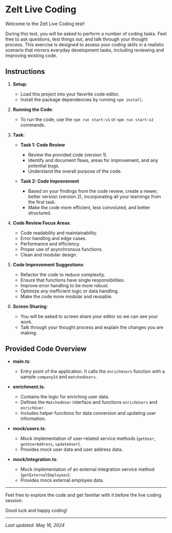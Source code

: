 # Zelt Live Coding

Welcome to the Zelt Live Coding test!

During this test, you will be asked to perform a number of coding tasks. Feel free to ask questions, test things out, and talk through your thought process. This exercise is designed to assess your coding skills in a realistic scenario that mirrors everyday development tasks, including reviewing and improving existing code.

## Instructions

1. **Setup**:
   - Load this project into your favorite code editor.
   - Install the package dependencies by running `npm install`.

2. **Running the Code**:
   - To run the code, use the `npm run start:v1` or `npm run start:v2` commands.

3. **Task**:
   - **Task 1: Code Review**
     - Review the provided code (version 1). 
     - Identify and document flaws, areas for improvement, and any potential bugs.
     - Understand the overall purpose of the code.

   - **Task 2: Code Improvement**
     - Based on your findings from the code review, create a newer, better version (version 2), incorporating all your learnings from the first task.
     - Make the code more efficient, less convoluted, and better structured.

4. **Code Review Focus Areas**:
   - Code readability and maintainability.
   - Error handling and edge cases.
   - Performance and efficiency.
   - Proper use of asynchronous functions.
   - Clean and modular design.

5. **Code Improvement Suggestions**:
   - Refactor the code to reduce complexity.
   - Ensure that functions have single responsibilities.
   - Improve error handling to be more robust.
   - Optimize any inefficient logic or data handling.
   - Make the code more modular and reusable.

6. **Screen Sharing**:
   - You will be asked to screen share your editor so we can see your work.
   - Talk through your thought process and explain the changes you are making.

## Provided Code Overview

- **main.ts**:
  - Entry point of the application. It calls the `enrichUsers` function with a sample `companyId` and `matchedUsers`.

- **enrichment.ts**:
  - Contains the logic for enriching user data.
  - Defines the `MatchedUser` interface and functions `enrichUsers` and `enrichUser`.
  - Includes helper functions for data conversion and updating user information.

- **mock/users.ts**:
  - Mock implementation of user-related service methods (`getUser`, `getUserAddress`, `updateUser`).
  - Provides mock user data and user address data.

- **mock/integration.ts**:
  - Mock implementation of an external integration service method (`getExternalEmployees`).
  - Provides mock external employee data.

***

Feel free to explore the code and get familiar with it before the live coding session.

Good luck and happy coding!

***

<em>Last updated: May 16, 2024</em>